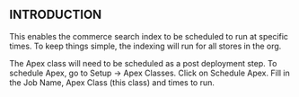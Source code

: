 INTRODUCTION
------------

This enables the commerce search index to be scheduled to run at specific times. To keep things simple, the indexing will run for all stores in the org.

The Apex class will need to be scheduled as a post deployment step. To schedule Apex, go to Setup -> Apex Classes. Click on Schedule Apex. Fill in the Job Name, Apex Class (this class) and times to run.
